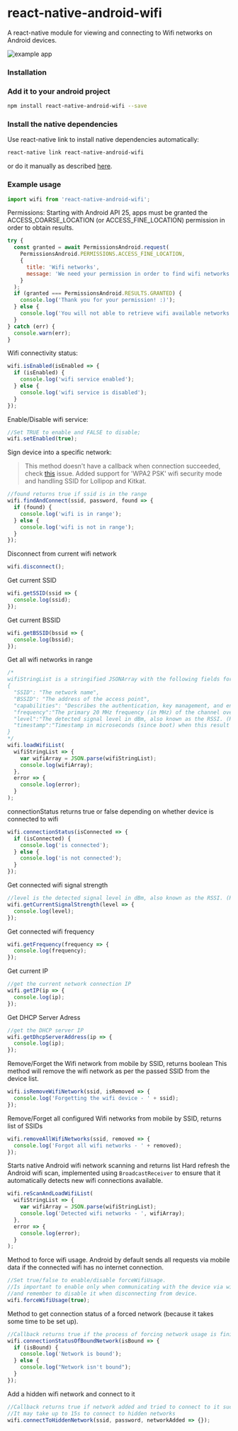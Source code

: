 # react-native-android-wifi

A react-native module for viewing and connecting to Wifi networks on Android devices.

![example app](/docs/example-app.gif)

### Installation

### Add it to your android project

```bash
npm install react-native-android-wifi --save
```

### Install the native dependencies

Use react-native link to install native dependencies automatically:

```bash
react-native link react-native-android-wifi
```

or do it manually as described [here](docs/link-manually.md).

### Example usage

```javascript
import wifi from 'react-native-android-wifi';
```

Permissions: Starting with Android API 25, apps must be granted the ACCESS_COARSE_LOCATION (or ACCESS_FINE_LOCATION) permission in order to obtain results.

```javascript
try {
  const granted = await PermissionsAndroid.request(
    PermissionsAndroid.PERMISSIONS.ACCESS_FINE_LOCATION,
    {
      title: 'Wifi networks',
      message: 'We need your permission in order to find wifi networks'
    }
  );
  if (granted === PermissionsAndroid.RESULTS.GRANTED) {
    console.log('Thank you for your permission! :)');
  } else {
    console.log('You will not able to retrieve wifi available networks list');
  }
} catch (err) {
  console.warn(err);
}
```

Wifi connectivity status:

```javascript
wifi.isEnabled(isEnabled => {
  if (isEnabled) {
    console.log('wifi service enabled');
  } else {
    console.log('wifi service is disabled');
  }
});
```

Enable/Disable wifi service:

```javascript
//Set TRUE to enable and FALSE to disable;
wifi.setEnabled(true);
```

Sign device into a specific network:

> This method doesn't have a callback when connection succeeded, check [this](https://github.com/devstepbcn/react-native-android-wifi/issues/4) issue.
> Added support for 'WPA2 PSK' wifi security mode and handling SSID for Lollipop and Kitkat.

```javascript
//found returns true if ssid is in the range
wifi.findAndConnect(ssid, password, found => {
  if (found) {
    console.log('wifi is in range');
  } else {
    console.log('wifi is not in range');
  }
});
```

Disconnect from current wifi network

```javascript
wifi.disconnect();
```

Get current SSID

```javascript
wifi.getSSID(ssid => {
  console.log(ssid);
});
```

Get current BSSID

```javascript
wifi.getBSSID(bssid => {
  console.log(bssid);
});
```

Get all wifi networks in range

```javascript
/*
wifiStringList is a stringified JSONArray with the following fields for each scanned wifi
{
  "SSID": "The network name",
  "BSSID": "The address of the access point",
  "capabilities": "Describes the authentication, key management, and encryption schemes supported by the access point"
  "frequency":"The primary 20 MHz frequency (in MHz) of the channel over which the client is communicating with the access point",
  "level":"The detected signal level in dBm, also known as the RSSI. (Remember its a negative value)",
  "timestamp":"Timestamp in microseconds (since boot) when this result was last seen"
}
*/
wifi.loadWifiList(
  wifiStringList => {
    var wifiArray = JSON.parse(wifiStringList);
    console.log(wifiArray);
  },
  error => {
    console.log(error);
  }
);
```

connectionStatus returns true or false depending on whether device is connected to wifi

```javascript
wifi.connectionStatus(isConnected => {
  if (isConnected) {
    console.log('is connected');
  } else {
    console.log('is not connected');
  }
});
```

Get connected wifi signal strength

```javascript
//level is the detected signal level in dBm, also known as the RSSI. (Remember its a negative value)
wifi.getCurrentSignalStrength(level => {
  console.log(level);
});
```

Get connected wifi frequency

```javascript
wifi.getFrequency(frequency => {
  console.log(frequency);
});
```

Get current IP

```javascript
//get the current network connection IP
wifi.getIP(ip => {
  console.log(ip);
});
```

Get DHCP Server Adress

```javascript
//get the DHCP server IP
wifi.getDhcpServerAddress(ip => {
  console.log(ip);
});
```

Remove/Forget the Wifi network from mobile by SSID, returns boolean
This method will remove the wifi network as per the passed SSID from the device list.

```javascript
wifi.isRemoveWifiNetwork(ssid, isRemoved => {
  console.log('Forgetting the wifi device - ' + ssid);
});
```

Remove/Forget all configured Wifi networks from mobile by SSID, returns list of SSIDs

```javascript
wifi.removeAllWifiNetworks(ssid, removed => {
  console.log('Forgot all wifi networks - ' + removed);
});
```

Starts native Android wifi network scanning and returns list
Hard refresh the Android wifi scan, implemented using `BroadcastReceiver` to ensure that it automatically detects new wifi connections available.

```javascript
wifi.reScanAndLoadWifiList(
  wifiStringList => {
    var wifiArray = JSON.parse(wifiStringList);
    console.log('Detected wifi networks - ', wifiArray);
  },
  error => {
    console.log(error);
  }
);
```

Method to force wifi usage. Android by default sends all requests via mobile data if the connected wifi has no internet connection.

```javascript
//Set true/false to enable/disable forceWifiUsage.
//Is important to enable only when communicating with the device via wifi
//and remember to disable it when disconnecting from device.
wifi.forceWifiUsage(true);
```

Method to get connection status of a forced network (because it takes some time to be set up).

```javascript
//Callback returns true if the process of forcing network usage is finished
wifi.connectionStatusOfBoundNetwork(isBound => {
  if (isBound) {
    console.log('Network is bound');
  } else {
    console.log("Network isn't bound");
  }
});
```

Add a hidden wifi network and connect to it

```javascript
//Callback returns true if network added and tried to connect to it successfully
//It may take up to 15s to connect to hidden networks
wifi.connectToHiddenNetwork(ssid, password, networkAdded => {});
```
